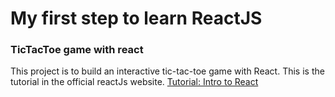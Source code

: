 # My first step to learn ReactJS
### TicTacToe game with react

This project is to build an interactive tic-tac-toe game with React. This is the tutorial in the official reactJs website.
[Tutorial: Intro to React](https://reactjs.org/tutorial/tutorial.html)
